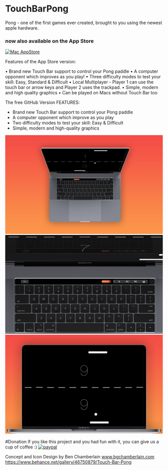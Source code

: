 
# TouchBarPong
Pong - one of the first games ever created, brought to you using the newest apple hardware. 

### now also available on the App Store
[![Mac AppStore](https://img.shields.io/badge/mac-AppStore-green.svg)](https://itunes.apple.com/us/app/touch-pong/id1185339859?ls=1&mt=12)

Features of the App Store version: 

• Brand new Touch Bar support to control your Pong paddle
• A computer opponent which improves  as you play!
• Three difficulty modes to test your skill: Easy, Standard & Difficult
• Local Multiplayer - Player 1 can use the touch bar or arrow keys and Player 2 uses the trackpad.
• Simple, modern and high quality graphics
• Can be played on Macs without Touch Bar too

The free GitHub Version FEATURES:
* Brand new Touch Bar support to control your Pong paddle
* A computer opponent which improve as you play
* Two difficulty modes to test your skill: Easy & Difficult
* Simple, modern and high-quality graphics


![Screenshot](AbovePong.jpg)
![Screenshot](Pong-touchbar.jpg)
![Screenshot](FrontPong.jpg)



#Donation
If you like this project and you had fun with it, you can give us a cup of coffee :)
[![paypal](https://www.paypalobjects.com/en_US/i/btn/btn_donateCC_LG.gif)](https://www.paypal.com/cgi-bin/webscr?cmd=_s-xclick&hosted_button_id=8DU43PK4E8JXN)







Concept and Icon Design by Ben Chamberlain www.bgchamberlain.com
https://www.behance.net/gallery/46750879/Touch-Bar-Pong

